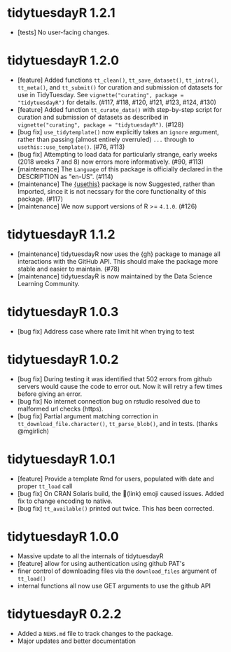 # tidytuesdayR 1.2.1
* [tests] No user-facing changes.

# tidytuesdayR 1.2.0

* [feature] Added functions `tt_clean()`, `tt_save_dataset()`, `tt_intro()`, `tt_meta()`, and `tt_submit()` for curation and submission of datasets for use in TidyTuesday. See `vignette("curating", package = "tidytuesdayR")` for details. (#117, #118, #120, #121, #123, #124, #130)
* [feature] Added function `tt_curate_data()` with step-by-step script for curation and submission of datasets as described in `vignette("curating", package = "tidytuesdayR")`. (#128)
* [bug fix] `use_tidytemplate()` now explicitly takes an `ignore` argument, rather than passing (almost entirely overruled) `...` through to `usethis::use_template()`. (#76, #113)
* [bug fix] Attempting to load data for particularly strange, early weeks (2018 weeks 7 and 8) now errors more informatively. (#90, #113)
* [maintenance] The `Language` of this package is officially declared in the DESCRIPTION as "en-US". (#114)
* [maintenance] The [{usethis}](https://usethis.r-lib.org) package is now Suggested, rather than Imported, since it is not necssary for the core functionality of this package. (#117)
* [maintenance] We now support versions of R >= `4.1.0`. (#126)

# tidytuesdayR 1.1.2

* [maintenance] tidytuesdayR now uses the {gh} package to manage all interactions with the GitHub API. This should make the package more stable and easier to maintain. (#78)
* [maintenance] tidytuesdayR is now maintained by the Data Science Learning Community. 

# tidytuesdayR 1.0.3

* [bug fix] Address case where rate limit hit when trying to test

# tidytuesdayR 1.0.2

* [bug fix] During testing it was identified that 502 errors from github servers would cause the code to error out. Now it will retry a few times before giving an error.
* [bug fix] No internet connection bug on rstudio resolved due to malformed url checks (https).
* [bug fix] Partial argument matching correction in `tt_download_file.character()`, `tt_parse_blob()`, and in tests. (thanks @mgirlich)

# tidytuesdayR 1.0.1

* [feature] Provide a template Rmd for users, populated with date and proper `tt_load` call
* [bug fix] On CRAN Solaris build, the :link:(link) emoji caused issues. Added fix to change encoding to native.
* [bug fix] `tt_available()` printed out twice. This has been corrected.

# tidytuesdayR 1.0.0

* Massive update to all the internals of tidytuesdayR
* [feature] allow for using authentication using github PAT's
* finer control of downloading files via the `download_files` argument of `tt_load()`
* internal functions all now use GET arguments to use the github API

# tidytuesdayR 0.2.2

* Added a `NEWS.md` file to track changes to the package.
* Major updates and better documentation
